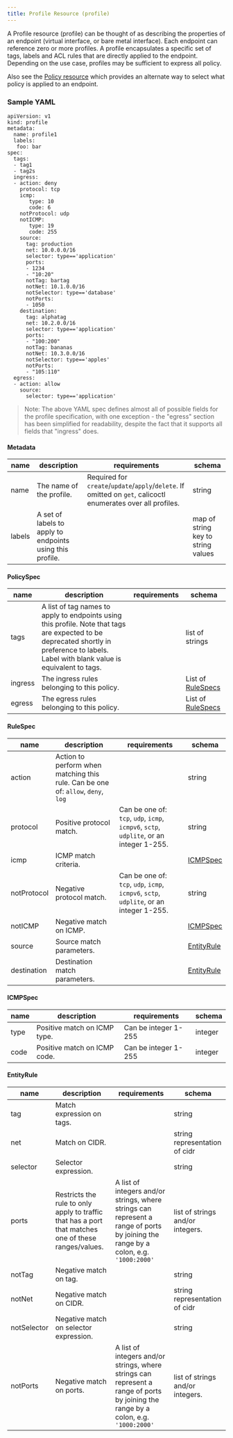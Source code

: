 ```yaml
---
title: Profile Resource (profile)
---
```


A Profile resource (profile) can be thought of as describing the properties of 
an endpoint (virtual interface, or bare metal interface).  Each endpoint can 
reference zero or more profiles.  A profile encapsulates a specific set of tags,
labels and ACL rules that are directly applied to the endpoint.  Depending on 
the use case, profiles may be sufficient to express all policy.

Also see the [Policy resource]({{site.baseurl}}/{{page.version}}/reference/calicoctl/resources/profile) 
which provides an alternate way to select what policy is applied to an endpoint.

### Sample YAML

```
apiVersion: v1
kind: profile
metadata:
  name: profile1
  labels:
   foo: bar
spec:
  tags:
  - tag1
  - tag2s
  ingress:
  - action: deny
    protocol: tcp
    icmp:
       type: 10
       code: 6
    notProtocol: udp
    notICMP:
       type: 19
       code: 255
    source:
      tag: production
      net: 10.0.0.0/16
      selector: type=='application'
      ports: 
      - 1234
      - "10:20"
      notTag: bartag
      notNet: 10.1.0.0/16
      notSelector: type=='database'
      notPorts: 
      - 1050
    destination:
      tag: alphatag
      net: 10.2.0.0/16
      selector: type=='application'
      ports: 
      - "100:200"
      notTag: bananas
      notNet: 10.3.0.0/16
      notSelector: type=='apples'
      notPorts: 
      - "105:110"
  egress:
  - action: allow
    source:
      selector: type=='application'
```

> Note: The above YAML spec defines almost all of possible fields for the profile 
specification, with one exception - the "egress" section has been simplified 
for readability, despite the fact that it supports all fields that "ingress" does.


#### Metadata

| name   | description  | requirements                  | schema |
|--------|--------------|-------------------------------|--------|
| name   | The name of the profile. | Required for `create`/`update`/`apply`/`delete`. If omitted on `get`, calicoctl enumerates over all profiles. | string |
| labels | A set of labels to apply to endpoints using this profile. |  | map of string key to string values |

#### PolicySpec

| name     | description                                                          | requirements | schema |
|----------|----------------------------------------------------------------------|--------------|--------|
| tags     | A list of tag names to apply to endpoints using this profile. Note that tags are expected to be deprecated shortly in preference to labels. Label with blank value is equivalent to tags. | | list of strings |
| ingress  | The ingress rules belonging to this policy.                          | | List of [RuleSpecs](#rulespec) |
| egress   | The egress rules belonging to this policy.                           | | List of [RuleSpecs](#rulespec)  |

#### RuleSpec

| name        | description                                | requirements | schema |
|-------------|--------------------------------------------|----------------|--------|
| action      | Action to perform when matching this rule.  Can be one of: `allow`, `deny`, `log` |  | string |
| protocol    | Positive protocol match.  | Can be one of: `tcp`, `udp`, `icmp`, `icmpv6`, `sctp`, `udplite`, or an integer 1-255. | string |
| icmp        | ICMP match criteria.     | | [ICMPSpec](#icmpspec) |
| notProtocol | Negative protocol match. | Can be one of: `tcp`, `udp`, `icmp`, `icmpv6`, `sctp`, `udplite`, or an integer 1-255. | string |
| notICMP     | Negative match on ICMP. | | [ICMPSpec](#icmpspec) |
| source      | Source match parameters. |  | [EntityRule](#entityrule) |
| destination | Destination match parameters. |  | [EntityRule](#entityrule) |

#### ICMPSpec

| name | description                  | requirements         | schema  |
|------|------------------------------|----------------------|---------|
| type | Positive match on ICMP type. | Can be integer 1-255 | integer |
| code | Positive match on ICMP code. | Can be integer 1-255 | integer |


#### EntityRule

| name        | description                                | requirements                           | schema                        |
|-------------|--------------------------------------------|----------------------------------------|-------------------------------|
| tag         | Match expression on tags.                  |                                        | string                        |
| net         | Match on CIDR.                             |                                        | string representation of cidr |
| selector    | Selector expression.                       |  | string |
| ports       | Restricts the rule to only apply to traffic that has a port that matches one of these ranges/values. | A list of integers and/or strings, where strings can represent a range of ports by joining the range by a colon, e.g. `'1000:2000'` | list of strings and/or integers. |
| notTag | Negative match on tag. |  | string |
| notNet | Negative match on CIDR. | | string representation of cidr |
| notSelector | Negative match on selector expression. | | string |
| notPorts      | Negative match on ports. | A list of integers and/or strings, where strings can represent a range of ports by joining the range by a colon, e.g. `'1000:2000'` | list of strings and/or integers. |

